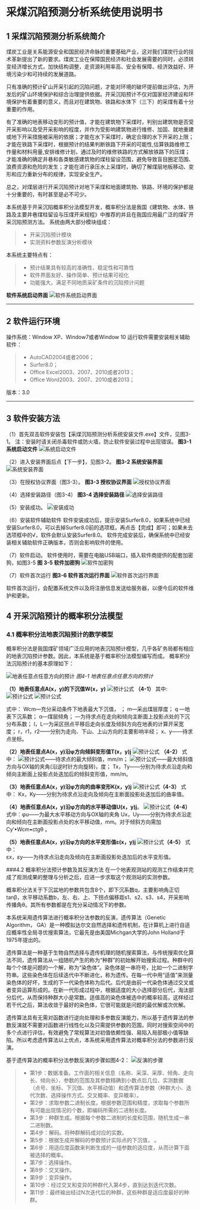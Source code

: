 # 采煤沉陷预测分析系统使用说明书

## 1 采煤沉陷预测分析系统简介
煤炭工业是关系能源安全和国民经济命脉的重要基础产业，这对我们煤炭行业的技术革新提出了新的要求。煤炭工业在保障国民经济和社会发展需要的同时，必须转变经济增长方式，加快结构调整，走资源利用率高、安全有保障、经济效益好、环境污染少和可持续的发展道路。

只有准确的预计矿山开采引起的沉陷问题，才能对环境的破坏提前做出评估，为开发后的矿山环境保护和综合治理提供依据。开采沉陷预计不仅对国家经济建设和环境保护有着重要的意义，而且对在建筑物、铁路和水体下（三下）的采煤有着十分重要的作用。

有了准确的地表移动变形的预计值，才能在建筑物下采煤时，判别出建筑物是否受开采影响以及受开采影响的程度，并作为受影响建筑物进行维修、加固、就地重建或地下开采措施被采用的依据；才能在水下采煤时，确定合理的水下开采的上限；才能在铁路下采煤时，根据预计的结果判断铁路下开采的可能性,估算铁路维修工作量和材料用量,安排维修计划，通过及时的维修铁路的方式解放铁路下的压煤；才能准确的确定井巷和各类敏感建筑物的煤柱留设范围，避免导致盲目圈定范围、浪费资源和危险的发生；才能在进行承压水上采煤时，确切了解煤层地板移动、变形和应力重新分布的规律，实现安全生产。

总之，对煤层进行开采沉陷预计对地下采煤和地面建筑物、铁路、环境的保护都是十分重要的，有时甚至是必不可少。

本系统基于开采沉陷概率积分法模型开发，概率积分法是我国《建筑物、水体、铁路及主要井巷煤柱留设与压煤开采规程》中推荐的并且在我国应用最广泛的煤矿开采沉陷预测方法。
系统由两大部分模块组成：
> * 开采沉陷预计模块
> * 实测资料参数反演分析模块

本系统主要特点有：
> * 预计结果具有较高的准确性、稳定性和可靠性
> * 软件界面友好、操作简单、预计结果可视化
> * 功能强大，满足不同地质采矿条件的沉陷预计问题

**软件系统启动界面**
![软件系统启动界面](https://github.com/zhuxiaojunahu/MiningSubsidenceDoc/raw/master/DocImage/image002.jpg)

------
## 2 软件运行环境
操作系统：Window XP、Window7或者Window 10
运行软件需要安装相关辅助软件：
> * AutoCAD2004或者2006；
> * Surfer8.0；
> * Office Excel2003、2007、2010或者2013；
> * Office Word2003、2007、2010或者2013；

版本：3.0

------
## 3 软件安装方法

（1）首先双击软件安装包【采煤沉陷预测分析系统安装文件.exe】文件，见图3-1。
注：安装时请关闭杀毒软件或防火墙，防止软件安装过程中出现错误。
**图3-1 系统启动文件**
![系统启动文件](https://github.com/zhuxiaojunahu/MiningSubsidenceDoc/raw/master/DocImage/image004.jpg)

（2）进入安装界面后点【下一步】，见图3-2。
**图3-2 系统安装界面**
![系统安装界面](https://github.com/zhuxiaojunahu/MiningSubsidenceDoc/raw/master/DocImage/image004.jpg)

（3）在授权协议界面（图3-3）。
**图3-3 授权协议界面**
![授权协议界面](https://github.com/zhuxiaojunahu/MiningSubsidenceDoc/raw/master/DocImage/image008.jpg)

（4）选择安装路径（图3-4）
**图3-4 选择安装路径**
![选择安装路径](https://github.com/zhuxiaojunahu/MiningSubsidenceDoc/raw/master/DocImage/image010.jpg)

（5）安装成功。
![安装成功](https://github.com/zhuxiaojunahu/MiningSubsidenceDoc/raw/master/DocImage/image012.jpg)
 
（6）安装软件辅助软件
软件安装成功后，提示安装Surfer8.0，如果系统中已经安装Surfer8.0，可以去掉Surfer8.0前的选项框，再点击【完成】即可；如果未去选项框中的√，软件会默认安装Surfer8.0。
软件完成安装后，确保系统中已经安装相关辅助软件正确版本，否则会影响软件的使用。

（7）软件启动。
	软件使用时，需要在电脑USB端口，插入软件商提供的配套加密狗，如图3-5
**图 3-5 软件加密狗**
![软件加密狗](https://github.com/zhuxiaojunahu/MiningSubsidenceDoc/raw/master/DocImage/image014.jpg)

（7）软件首次运行
**图3-6 软件首次运行界面**
![软件首次运行界面](https://github.com/zhuxiaojunahu/MiningSubsidenceDoc/raw/master/DocImage/image016.jpg)

软件首次运行，会配置系统文件以及将注册信息发送给服务器，以便今后的软件维护和更新。

## 4 开采沉陷预计的概率积分法模型
### 4.1 概率积分法地表沉陷预计的数学模型
概率积分法是我国煤矿领域广泛应用的地表沉陷预计模型，几乎各矿务局都有相应的地表沉陷预计参数。因此，本系统是基于概率积分法模型编写而成。
概率积分法沉陷预计的基本原理如下：

![地表任意点任意方向的预计](https://github.com/zhuxiaojunahu/MiningSubsidenceDoc/raw/master/DocImage/image018.png)
*图4-1 地表任意点任意方向的预计*

**（1）地表任意点A(x，y)的下沉值W(x，y)**
![预计公式](https://github.com/zhuxiaojunahu/MiningSubsidenceDoc/raw/master/DocImage/image021.png)    	                                       **（4-1）**
其中:
![预计公式](https://github.com/zhuxiaojunahu/MiningSubsidenceDoc/raw/master/DocImage/image022.png)
![预计公式](https://github.com/zhuxiaojunahu/MiningSubsidenceDoc/raw/master/DocImage/image023.png)
 
式中：
Wcm—充分采动条件下地表最大下沉值， ；
m—采出煤层厚度；
q —地表下沉系数；
α—煤层倾角；
 —为待求点在走向和倾向主断面上投影点处的下沉分布系数；
l，L—为采区拐点平移后走向长度及倾斜方向在地表的计算开采宽度；
r，r1，r2——分别为走向、下山、上山方向的主要影响半经；
x、y——待求点坐标。

**（2）地表任意点A(x，y)沿φ方向倾斜变形值T(x，y)j**
![预计公式](https://github.com/zhuxiaojunahu/MiningSubsidenceDoc/raw/master/DocImage/image028.png) **（4-2）**
式中： 
 ![预计公式](https://github.com/zhuxiaojunahu/MiningSubsidenceDoc/raw/master/DocImage/image030.png)——待求点的最大倾斜值，mm/m；
 ![预计公式](https://github.com/zhuxiaojunahu/MiningSubsidenceDoc/raw/master/DocImage/image032.png)——最大倾斜值方向与OX轴的夹角(沿逆时针方向旋转)，度；
Tx，Ty——分别为待求点沿走向和倾向主断面上投影点处迭加后的倾斜变形值，mm/m。

**（3）地表任意点A(x，y)沿φ方向的曲率变形K(x，y)j**
![预计公式](https://github.com/zhuxiaojunahu/MiningSubsidenceDoc/raw/master/DocImage/image035.png)**（4-3）**
式中：
Kx，Ky——分别为待求点沿走向及倾向在主断面投影处迭加后的曲率值。

**（4）地表任意点A(x，y)沿φ方向的水平移动值U(x，y)j**。
![预计公式](https://github.com/zhuxiaojunahu/MiningSubsidenceDoc/raw/master/DocImage/image036.jpg)**（4-4）**
式中：φu——为最大水平移动方向与OX轴的夹角
Ux，Uy——分别为待求点沿走向和倾向在主断面投影点处的水平移动值，mm。对于倾斜方向需加Cy′•Wcm•ctgθ 。

**（5）地表任意点A(x，y)沿φ方向的水平变形值ε(x，y)j**
 ![预计公式](https://github.com/zhuxiaojunahu/MiningSubsidenceDoc/raw/master/DocImage/image039.png)**（4-5）**
式中：          
εx，εy——为待求点沿走向及倾向在主断面投影处迭加后的水平变形值。

###4.2 概率积分法预计参数及其反演方法
在一个地表观测站的观测工作结束并完成了观测成果的整理与分析之后，应进一步求取这个观测站的实测参数。

概率积分法关于下沉盆地的参数共包含8个，即下沉系数q，主要影响角正切 tanβ，水平移动系数b，左、右、上、下拐点偏移距s1、s2、s3、s4，开采影响传播角θ。其所有参数都是在充分采动情况下的参数。

本系统采用遗传算法进行概率积分法参数的反演，遗传算法（Genetic Algorithm， GA）是一种模拟达尔文自然选择和遗传机制，在计算机上进行自适应概率性全局寻优搜索算法，它最先是由美国Michgan大学的John Holland于1975年提出的。

遗传算法是一种基于生物自然选择与遗传机理的随机搜索算法，与传统搜索优化算法不同，遗传算法从一组随机产生的称为“种群”的初始解开始搜索过程。种群中的每个个体是问题的一个解，称为“染色体”。染色体是一串符号，比如一个二进制字符串。这些染色体在后续迭代中不断进化，称为遗传。在每一代中用“适值”来测量染色体的好坏，生成的下一代染色体称为后代。后代是由前一代染色体通过交叉或者变异运算形成的。在新一代形成过程中，根据适度的大小选择部分后代，淘汰部分后代，从而保持种群大小是常数。适值高的染色体被选中的概率较高，这样经过若干代之后，算法收敛于最好的染色体，它很可能就是问题的最优解或次优解。

遗传算法具有无需对函数进行逆向处理和多参数反演能力，所以基于遗传算法的参数反演就不需要对函数进行线性化以及只需提供参数的范围，同时对搜索空间中的多个点进行评估，有效避免了常规算法对初值依赖性强、易陷入局部极小值等缺陷。所以考虑遗传算法以上优点，本系统采用遗传算法对概率积分法的参数进行反演。

基于遗传算法的概率积分法参数反演的步骤如图4-2：
![反演的步骤](https://github.com/zhuxiaojunahu/MiningSubsidenceDoc/raw/master/DocImage/image040.jpg)

> * 第1步：数据准备。工作面的相关信息（名称、采深、采厚、倾角、走向长、倾向长）、参数的范围及其参数精确到小数点后几位、实测数据（点号、坐标、下沉值、水平移动值）和遗传算法参数（种群大小、迭代次数、选择操作方式、交叉概率、变异概率）。
> * 第2步：求取参数二进制长度。根据参数范围和精度，求取每个参数所有可能出现情况的个数，即编码所需的二进制长度。
> * 第3步：种群生成。根据每个参数二进制的长度和范围，随机生成一串二进制数。
> * 第4步：解码。将种群解码成对应的实数。
> * 第5步：根据生成并解码的参数预计实际点的下沉值， 。
> * 第6步：用适应度函数来判断生成的一组参数的适应度，从而计算下面被选择的概率。
> * 第7步：选择操作。
> * 第8步：交叉操作。
> * 第9步：变异操作。
> * 第10步：经过交叉和变异的种群代入第4步，直到达到迭代次数。
> * 第11步：最终输出经过N次迭代后的种群，这些种群是适应度最好的种群。
